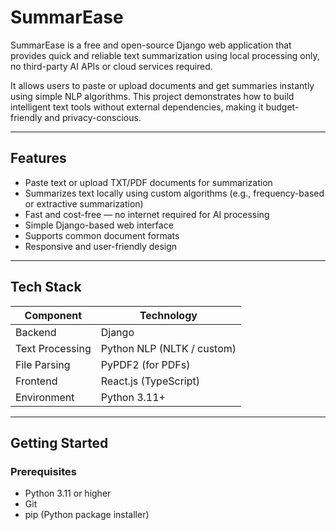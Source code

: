 # SummarEase

SummarEase is a free and open-source Django web application that provides quick and reliable text summarization using local processing only, no third-party AI APIs or cloud services required.

It allows users to paste or upload documents and get summaries instantly using simple NLP algorithms. This project demonstrates how to build intelligent text tools without external dependencies, making it budget-friendly and privacy-conscious.

---

## Features

- Paste text or upload TXT/PDF documents for summarization
- Summarizes text locally using custom algorithms (e.g., frequency-based or extractive summarization)
- Fast and cost-free — no internet required for AI processing
- Simple Django-based web interface
- Supports common document formats
- Responsive and user-friendly design

---

## Tech Stack

| Component       | Technology          |
|-----------------|---------------------|
| Backend         | Django              |
| Text Processing | Python NLP (NLTK / custom) |
| File Parsing    | PyPDF2 (for PDFs)   |
| Frontend       | React.js (TypeScript) |
| Environment    | Python 3.11+        |

---

## Getting Started

### Prerequisites

- Python 3.11 or higher
- Git
- pip (Python package installer)





